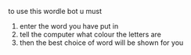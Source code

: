 to use this wordle bot u must

1. enter the word you have put in
2. tell the computer what colour the letters are
3. then the best choice of word will be shown for you
